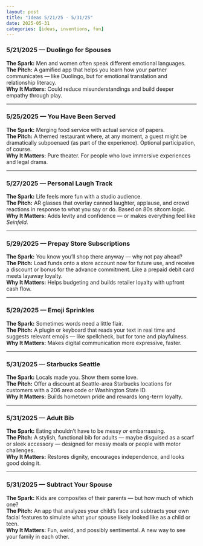 ```yaml
---
layout: post
title: "Ideas 5/21/25 - 5/31/25"
date: 2025-05-31
categories: [ideas, inventions, fun]
---
```


### 5/21/2025 — Duolingo for Spouses  
**The Spark:** Men and women often speak different emotional languages.  
**The Pitch:** A gamified app that helps you learn how your partner communicates — like Duolingo, but for emotional translation and relationship literacy.  
**Why It Matters:** Could reduce misunderstandings and build deeper empathy through play.

---

### 5/25/2025 — You Have Been Served  
**The Spark:** Merging food service with actual service of papers.  
**The Pitch:** A themed restaurant where, at any moment, a guest might be dramatically subpoenaed (as part of the experience). Optional participation, of course.  
**Why It Matters:** Pure theater. For people who love immersive experiences and legal drama.

---

### 5/27/2025 — Personal Laugh Track  
**The Spark:** Life feels more fun with a studio audience.  
**The Pitch:** AR glasses that overlay canned laughter, applause, and crowd reactions in response to what you say or do. Based on 80s sitcom logic.  
**Why It Matters:** Adds levity and confidence — or makes everything feel like *Seinfeld*.

---

### 5/29/2025 — Prepay Store Subscriptions  
**The Spark:** You know you’ll shop there anyway — why not pay ahead?  
**The Pitch:** Load funds onto a store account now for future use, and receive a discount or bonus for the advance commitment. Like a prepaid debit card meets layaway loyalty.  
**Why It Matters:** Helps budgeting and builds retailer loyalty with upfront cash flow.

---

### 5/29/2025 — Emoji Sprinkles  
**The Spark:** Sometimes words need a little flair.  
**The Pitch:** A plugin or keyboard that reads your text in real time and suggests relevant emojis — like spellcheck, but for tone and playfulness.  
**Why It Matters:** Makes digital communication more expressive, faster.

---

### 5/31/2025 — Starbucks Seattle  
**The Spark:** Locals made you. Show them some love.  
**The Pitch:** Offer a discount at Seattle-area Starbucks locations for customers with a 206 area code or Washington State ID.  
**Why It Matters:** Builds hometown pride and rewards long-term loyalty.

---

### 5/31/2025 — Adult Bib  
**The Spark:** Eating shouldn’t have to be messy *or* embarrassing.  
**The Pitch:** A stylish, functional bib for adults — maybe disguised as a scarf or sleek accessory — designed for messy meals or people with motor challenges.  
**Why It Matters:** Restores dignity, encourages independence, and looks good doing it.

---

### 5/31/2025 — Subtract Your Spouse  
**The Spark:** Kids are composites of their parents — but how much of which one?  
**The Pitch:** An app that analyzes your child’s face and subtracts your own facial features to simulate what your spouse likely looked like as a child or teen.  
**Why It Matters:** Fun, weird, and possibly sentimental. A new way to see your family in each other.
